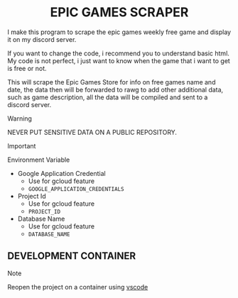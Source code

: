 <h1 align="center">EPIC GAMES SCRAPER</h1>

I make this program to scrape the epic games weekly free game and display it on my discord server.

If you want to change the code, i recommend you to understand basic html. My code is not perfect, i just want to know when the game that i want to get is free or not.

This will scrape the Epic Games Store for info on free games name and date, the data then will be forwarded to rawg to add other additional data, such as game description, all the data will be compiled and sent to a discord server.

> [!WARNING]
> NEVER PUT SENSITIVE DATA ON A PUBLIC REPOSITORY.

> [!IMPORTANT]
> Environment Variable
> - Google Application Credential
>   - Use for gcloud feature
>   - `GOOGLE_APPLICATION_CREDENTIALS`
> - Project Id
>   - Use for gcloud feature
>   - `PROJECT_ID`
> - Database Name
>   - Use for gcloud feature
>   - `DATABASE_NAME`

## DEVELOPMENT CONTAINER

> [!NOTE]
> Reopen the project on a container using [vscode](https://code.visualstudio.com/)